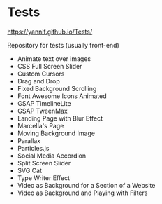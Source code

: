 # Tests 
https://yannif.github.io/Tests/

Repository for tests (usually front-end)
- Animate text over images
- CSS Full Screen Slider
- Custom Cursors
- Drag and Drop
- Fixed Background Scrolling
- Font Awesome Icons Animated
- GSAP TimelineLite
- GSAP TweenMax
- Landing Page with Blur Effect
- Marcella's Page
- Moving Background Image
- Parallax
- Particles.js
- Social Media Accordion
- Split Screen Slider
- SVG Cat
- Type Writer Effect
- Video as Background for a Section of a Website
- Video as Background and Playing with Filters
